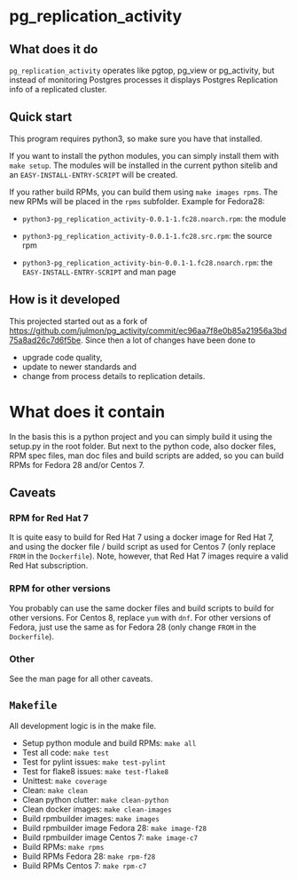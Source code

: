 # pg_replication_activity

## What does it do
`pg_replication_activity` operates like pgtop, pg_view or pg_activity, but instead of monitoring Postgres processes it displays Postgres Replication info of a replicated cluster.

## Quick start
This program requires python3, so make sure you have that installed.

If you want to install the python modules, you can simply install them with `make setup`. The modules will be installed in the current python sitelib and an `EASY-INSTALL-ENTRY-SCRIPT` will be created.

If you rather build RPMs, you can build them using `make images rpms`. The new RPMs will be placed in the `rpms` subfolder. Example for Fedora28:

* `python3-pg_replication_activity-0.0.1-1.fc28.noarch.rpm`: the module

* `python3-pg_replication_activity-0.0.1-1.fc28.src.rpm`: the source rpm

* `python3-pg_replication_activity-bin-0.0.1-1.fc28.noarch.rpm`: the
`EASY-INSTALL-ENTRY-SCRIPT` and man page

## How is it developed
This projected started out as a fork of https://github.com/julmon/pg_activity/commit/ec96aa7f8e0b85a21956a3bd75a8ad26c7d6f5be. Since then a lot of changes have been done to

* upgrade code quality,
* update to newer standards and
* change from process details to replication details.

# What does it contain
In the basis this is a python project and you can simply build it using the setup.py in the root folder. But next to the python code, also docker files, RPM spec files, man doc files and build scripts are added, so you can build RPMs for Fedora 28 and/or Centos 7.

## Caveats
### RPM for Red Hat 7
It is quite easy to build for Red Hat 7 using a docker image for Red Hat 7, and using the docker file / build script as used for Centos 7 (only replace `FROM` in the `Dockerfile`). Note, however, that Red Hat 7 images require a valid Red Hat subscription.

### RPM for other versions
You probably can use the same docker files and build scripts to build for other versions. For Centos 8, replace `yum` with `dnf`. For other versions of Fedora, just use the same as for Fedora 28 (only change `FROM` in the `Dockerfile`).

### Other
See the man page for all other caveats.

## `Makefile`
All development logic is in the make file.
* Setup python module and build RPMs: `make all`
* Test all code: `make test`
* Test for pylint issues: `make test-pylint`
* Test for flake8 issues: `make test-flake8`
* Unittest: `make coverage`
* Clean: `make clean`
* Clean python clutter: `make clean-python`
* Clean docker images: `make clean-images`
* Build rpmbuilder images: `make images`
* Build rpmbuilder image Fedora 28: `make image-f28`
* Build rpmbuilder image Centos 7: `make image-c7`
* Build RPMs: `make rpms`
* Build RPMs Fedora 28: `make rpm-f28`
* Build RPMs Centos 7: `make rpm-c7`
